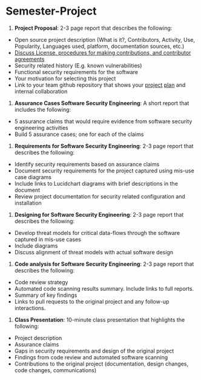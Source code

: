 # Semester-Project

1. **Project Proposal**: 2-3 page report that describes the following:
  * Open source project description (What is it?, Contributors, Activity, Use, Popularity, Languages used, platform, documentation sources, etc.)
  * [Discuss License, procedures for making contributions, and contributor agreements](https://opensource.guide/how-to-contribute/#orienting-yourself-to-a-new-project)
  * Security related history (E.g. known vulnerabilities)
  * Functional security requirements for the software
  * Your motivation for selecting this project
  * Link to your team github repository that shows your [project](https://help.github.com/articles/about-project-boards/) [plan](https://en.wikipedia.org/wiki/Kanban_board) and internal collaboration
1. **Assurance Cases Software Security Engineering**: A short report that includes the following:
  * 5 assurance claims that would require evidence from software security engineering activities
  * Build 5 assurance cases; one for each of the claims
1. **Requirements for Software Security Engineering**: 2-3 page report that describes the following:
  * Identify security requirements based on assurance claims
  * Document security requirements for the project captured using mis-use case diagrams
  * Include links to Lucidchart diagrams with brief descriptions in the document
  * Review project documentation for security related configuration and installation
1. **Designing for Software Security Engineering**: 2-3 page report that describes the following:
  * Develop threat models for critical data-flows through the software captured in mis-use cases
  * Include diagrams   
  * Discuss alignment of threat models with actual software design
1. **Code analysis for Software Security Engineering**: 2-3 page report that describes the following:
  * Code review strategy
  * Automated code scanning results summary. Include links to full reports.
  * Summary of key findings
  * Links to pull requests to the original project and any follow-up interactions.
1. **Class Presentation**: 10-minute class presentation that highlights the following:
  * Project description
  * Assurance claims
  * Gaps in security requirements and design of the original project
  * Findings from code review and automated software scanning
  * Contributions to the original project (documentation, design changes, code changes, communications)

